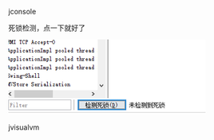 jconsole

死锁检测，点一下就好了

![image-20240121184347738](images/Java内存监控/image-20240121184347738-1718126113881.png)

jvisualvm

